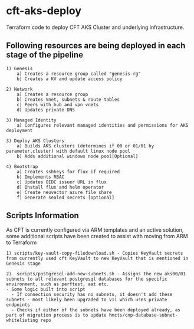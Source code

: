 # cft-aks-deploy
Terraform code to deploy CFT AKS Cluster and underlying infrastructure.

## Following resources are being deployed in each stage of the pipeline

    1) Genesis
        a) Creates a resource group called "genesis-rg"
        b) Creates a KV and update access policy
        
    2) Network
        a) Creates a resource group
        b) Creates Vnet, subnets & route tables
        c) Peers with hub and vpn vnets
        d) Updates private DNS
        
    3) Managed Identity
        a) Configures relevant managed identities and permissions for AKS deployment

    3) Deploy AKS Clusters
        a) Builds AKS clusters (determines if 00 or 01/01 by parameter.cluster) with default linux node pool
        b) Adds additional windows node pool[Optional]
        
    4) Bootstrap
        a) Creates sshkeys for flux if required
        b) Implements RBAC
        c) Updates OIDC issuer URL in flux
        d) Install flux and helm operator
        e) Create neuvector azure file share
        f) Generate sealed secrets [optional]

## Scripts Information

As CFT is currently configured via ARM templates and an active solution, some additional scripts have been created to assist with moving from ARM to Terraform
    
    1) scripts/key-vault-copy-filedownload.sh - Copies KeyVault secrets from currently used cft KeyVault to new KeyVault that is mentioned in Genesis stage 

    2)  scripts/postgresql-add-new-subnets.sh - Assigns the new aks00/01 subnets to all relevant postgresql databases for the specific environment, such as perftest, aat etc. 
    - Some logic built into script
      - If connection security has no subnets, it doesn't add these subnets - most likely been upgraded to v11 which uses private endpoints
      - Checks if either of the subnets have been deployed already, as part of migration process is to update hmcts/cnp-database-subnet-whitelisting repo
